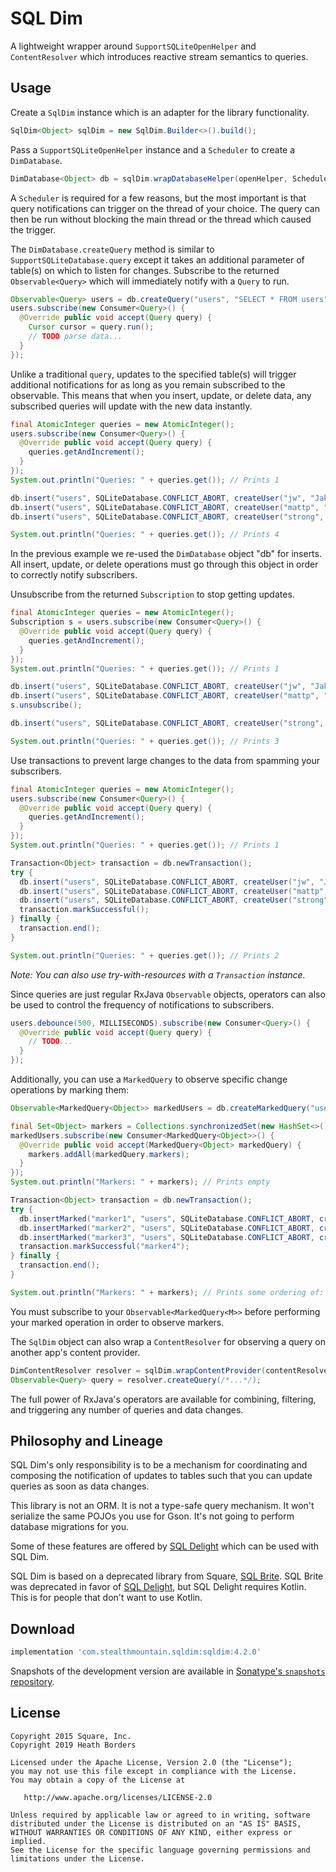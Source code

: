 SQL Dim
=========

A lightweight wrapper around `SupportSQLiteOpenHelper` and `ContentResolver` which introduces reactive
stream semantics to queries.

Usage
-----

Create a `SqlDim` instance which is an adapter for the library functionality.

```java
SqlDim<Object> sqlDim = new SqlDim.Builder<>().build();
```

Pass a `SupportSQLiteOpenHelper` instance and a `Scheduler` to create a `DimDatabase`.

```java
DimDatabase<Object> db = sqlDim.wrapDatabaseHelper(openHelper, Schedulers.io());
```

A `Scheduler` is required for a few reasons, but the most important is that query notifications can
trigger on the thread of your choice. The query can then be run without blocking the main thread or
the thread which caused the trigger.

The `DimDatabase.createQuery` method is similar to `SupportSQLiteDatabase.query` except it takes an
additional parameter of table(s) on which to listen for changes. Subscribe to the returned
`Observable<Query>` which will immediately notify with a `Query` to run.

```java
Observable<Query> users = db.createQuery("users", "SELECT * FROM users");
users.subscribe(new Consumer<Query>() {
  @Override public void accept(Query query) {
    Cursor cursor = query.run();
    // TODO parse data...
  }
});
```

Unlike a traditional `query`, updates to the specified table(s) will trigger additional
notifications for as long as you remain subscribed to the observable. This means that when you
insert, update, or delete data, any subscribed queries will update with the new data instantly.

```java
final AtomicInteger queries = new AtomicInteger();
users.subscribe(new Consumer<Query>() {
  @Override public void accept(Query query) {
    queries.getAndIncrement();
  }
});
System.out.println("Queries: " + queries.get()); // Prints 1

db.insert("users", SQLiteDatabase.CONFLICT_ABORT, createUser("jw", "Jake Wharton"));
db.insert("users", SQLiteDatabase.CONFLICT_ABORT, createUser("mattp", "Matt Precious"));
db.insert("users", SQLiteDatabase.CONFLICT_ABORT, createUser("strong", "Alec Strong"));

System.out.println("Queries: " + queries.get()); // Prints 4
```

In the previous example we re-used the `DimDatabase` object "db" for inserts. All insert, update,
or delete operations must go through this object in order to correctly notify subscribers.

Unsubscribe from the returned `Subscription` to stop getting updates.

```java
final AtomicInteger queries = new AtomicInteger();
Subscription s = users.subscribe(new Consumer<Query>() {
  @Override public void accept(Query query) {
    queries.getAndIncrement();
  }
});
System.out.println("Queries: " + queries.get()); // Prints 1

db.insert("users", SQLiteDatabase.CONFLICT_ABORT, createUser("jw", "Jake Wharton"));
db.insert("users", SQLiteDatabase.CONFLICT_ABORT, createUser("mattp", "Matt Precious"));
s.unsubscribe();

db.insert("users", SQLiteDatabase.CONFLICT_ABORT, createUser("strong", "Alec Strong"));

System.out.println("Queries: " + queries.get()); // Prints 3
```

Use transactions to prevent large changes to the data from spamming your subscribers.

```java
final AtomicInteger queries = new AtomicInteger();
users.subscribe(new Consumer<Query>() {
  @Override public void accept(Query query) {
    queries.getAndIncrement();
  }
});
System.out.println("Queries: " + queries.get()); // Prints 1

Transaction<Object> transaction = db.newTransaction();
try {
  db.insert("users", SQLiteDatabase.CONFLICT_ABORT, createUser("jw", "Jake Wharton"));
  db.insert("users", SQLiteDatabase.CONFLICT_ABORT, createUser("mattp", "Matt Precious"));
  db.insert("users", SQLiteDatabase.CONFLICT_ABORT, createUser("strong", "Alec Strong"));
  transaction.markSuccessful();
} finally {
  transaction.end();
}

System.out.println("Queries: " + queries.get()); // Prints 2
```
*Note: You can also use try-with-resources with a `Transaction` instance.*

Since queries are just regular RxJava `Observable` objects, operators can also be used to
control the frequency of notifications to subscribers.

```java
users.debounce(500, MILLISECONDS).subscribe(new Consumer<Query>() {
  @Override public void accept(Query query) {
    // TODO...
  }
});
```

Additionally, you can use a `MarkedQuery` to observe specific change operations by marking them:

```java
Observable<MarkedQuery<Object>> markedUsers = db.createMarkedQuery("users", "SELECT * FROM users");

final Set<Object> markers = Collections.synchronizedSet(new HashSet<>());
markedUsers.subscribe(new Consumer<MarkedQuery<Object>>() {
  @Override public void accept(MarkedQuery<Object> markedQuery) {
    markers.addAll(markedQuery.markers);
  }
});
System.out.println("Markers: " + markers); // Prints empty

Transaction<Object> transaction = db.newTransaction();
try {
  db.insertMarked("marker1", "users", SQLiteDatabase.CONFLICT_ABORT, createUser("jw", "Jake Wharton"));
  db.insertMarked("marker2", "users", SQLiteDatabase.CONFLICT_ABORT, createUser("mattp", "Matt Precious"));
  db.insertMarked("marker3", "users", SQLiteDatabase.CONFLICT_ABORT, createUser("strong", "Alec Strong"));
  transaction.markSuccessful("marker4");
} finally {
  transaction.end();
}

System.out.println("Markers: " + markers); // Prints some ordering of: marker1, marker2, marker3, marker4
```

You must subscribe to your `Observable<MarkedQuery<M>>` before performing your marked operation
in order to observe markers.

The `SqlDim` object can also wrap a `ContentResolver` for observing a query on another app's
content provider.

```java
DimContentResolver resolver = sqlDim.wrapContentProvider(contentResolver, Schedulers.io());
Observable<Query> query = resolver.createQuery(/*...*/);
```

The full power of RxJava's operators are available for combining, filtering, and triggering any
number of queries and data changes.



Philosophy and Lineage
----------------------

SQL Dim's only responsibility is to be a mechanism for coordinating and composing the notification
of updates to tables such that you can update queries as soon as data changes.

This library is not an ORM. It is not a type-safe query mechanism. It won't serialize the same POJOs
you use for Gson. It's not going to perform database migrations for you.

Some of these features are offered by [SQL Delight][sqldelight] which can be used with SQL Dim.

SQL Dim is based on a deprecated library from Square, [SQL Brite][sqlbrite]. SQL Brite was
deprecated in favor of [SQL Delight][sqldelight], but SQL Delight requires Kotlin. This is for
people that don't want to use Kotlin.


Download
--------

```groovy
implementation 'com.stealthmountain.sqldim:sqldim:4.2.0'
```

Snapshots of the development version are available in [Sonatype's `snapshots` repository][snap].



License
-------

    Copyright 2015 Square, Inc.
    Copyright 2019 Heath Borders

    Licensed under the Apache License, Version 2.0 (the "License");
    you may not use this file except in compliance with the License.
    You may obtain a copy of the License at

       http://www.apache.org/licenses/LICENSE-2.0

    Unless required by applicable law or agreed to in writing, software
    distributed under the License is distributed on an "AS IS" BASIS,
    WITHOUT WARRANTIES OR CONDITIONS OF ANY KIND, either express or implied.
    See the License for the specific language governing permissions and
    limitations under the License.





 [snap]: https://oss.sonatype.org/content/repositories/snapshots/
 [sqldelight]: https://github.com/square/sqldelight/
 [sqlbrite]: https://github.com/square/sqlbrite/
